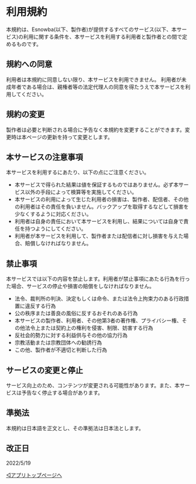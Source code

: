 # 利用規約

本規約は、Esnowba(以下、製作者)が提供するすべてのサービス(以下、本サービス)の利用に関する条件を、本サービスを利用する利用者と製作者との間で定めるものです。


## 規約への同意

利用者は本規約に同意しない限り、本サービスを利用できません。
利用者が未成年者である場合は、親権者等の法定代理人の同意を得たうえで本サービスを利用してください。


## 規約の変更

製作者は必要と判断される場合に予告なく本規約を変更することができます。変更時は本ページの更新を持って変更とします。


## 本サービスの注意事項

本サービスを利用するにあたり、以下の点にご注意ください。

- 本サービスで得られた結果は値を保証するものではありません。必ず本サービス以外の手段によって検算等を実施してください。
- 本サービスの利用によって生じた利用者の損害は、製作者、配信者、その他の利用者はその責任を負いません。バックアップを取得するなどして損害を少なくするように対応ください。
- 利用者は自身の責任において本サービスを利用し、結果については自身で責任を持つようにしてください。
- 利用者が本サービスを利用して、製作者または配信者に対し損害を与えた場合、賠償しなければなりません。



## 禁止事項

本サービスでは以下の内容を禁止します。利用者が禁止事項にあたる行為を行った場合、サービスの停止や損害の賠償をしなければなりません。

- 法令、裁判所の判決、決定もしくは命令、または法令上拘束力のある行政措置に違反する行為
- 公の秩序または善良の風俗に反するおそれのある行為
- 本サービスの製作者、利用者、その他第3者の著作権、プライバシー権、その他法令上または契約上の権利を侵害、制限、妨害する行為
- 反社会的勢力に対する利益供与その他の協力行為
- 宗教活動または宗教団体への勧誘行為
- この他、製作者が不適切と判断した行為


## サービスの変更と停止

サービス向上のため、コンテンツが変更される可能性があります。また、本サービスは予告なく停止する場合があります。


## 準拠法
本規約は日本語を正文とし、その準拠法は日本法とします。


## 改正日
2022/5/19

[◁アプリトップページへ](../index.md)
